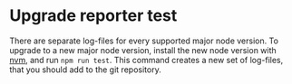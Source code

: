 # Upgrade reporter test
There are separate log-files for every supported 
major node version.
To upgrade to a new major node version, install 
the new node version with [nvm](https://github.com/nvm-sh/nvm/blob/master/README.md),
and run `npm run test`.
This command creates a new set of log-files, that
you should add to the git repository.
